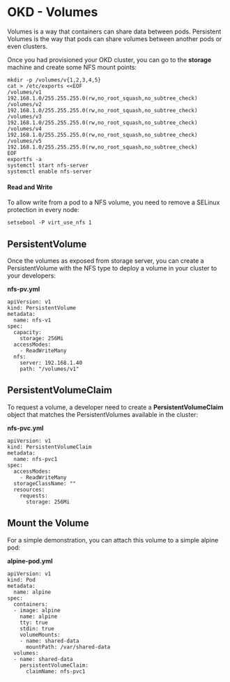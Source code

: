 OKD - Volumes
=============

Volumes is a way that containers can share data between pods. Persistent Volumes is the way that pods can share volumes between another pods or even clusters.

Once you had provisioned your OKD cluster, you can go to the **storage** machine and create some NFS mount points:

    mkdir -p /volumes/v{1,2,3,4,5}
    cat > /etc/exports <<EOF
    /volumes/v1 192.168.1.0/255.255.255.0(rw,no_root_squash,no_subtree_check)
    /volumes/v2 192.168.1.0/255.255.255.0(rw,no_root_squash,no_subtree_check)
    /volumes/v3 192.168.1.0/255.255.255.0(rw,no_root_squash,no_subtree_check)
    /volumes/v4 192.168.1.0/255.255.255.0(rw,no_root_squash,no_subtree_check)
    /volumes/v5 192.168.1.0/255.255.255.0(rw,no_root_squash,no_subtree_check)
    EOF
    exportfs -a
    systemctl start nfs-server
    systemctl enable nfs-server

#### Read and Write

To allow write from a pod to a NFS volume, you need to remove a SELinux protection in every node:

    setsebool -P virt_use_nfs 1

PersistentVolume
----------------

Once the volumes as exposed from storage server, you can create a PersistentVolume with the NFS type to deploy a volume in your cluster to your developers:

**nfs-pv.yml**

    apiVersion: v1                                            
    kind: PersistentVolume
    metadata:
      name: nfs-v1
    spec:
      capacity:
        storage: 256Mi
      accessModes:
        - ReadWriteMany
      nfs:
        server: 192.168.1.40
        path: "/volumes/v1"

PersistentVolumeClaim
-----------------

To request a volume, a developer need to create a **PersistentVolumeClaim** object that matches the PersistentVolumes available in the cluster:

**nfs-pvc.yml**

    apiVersion: v1
    kind: PersistentVolumeClaim
    metadata:
      name: nfs-pvc1
    spec:
      accessModes:
        - ReadWriteMany
      storageClassName: ""
      resources:
        requests:
          storage: 256Mi

Mount the Volume
----------------

For a simple demonstration, you can attach this volume to a simple alpine pod:

**alpine-pod.yml**

    apiVersion: v1
    kind: Pod
    metadata:
      name: alpine
    spec:
      containers:
      - image: alpine
        name: alpine
        tty: true
        stdin: true
        volumeMounts:
        - name: shared-data
          mountPath: /var/shared-data
      volumes:
      - name: shared-data
        persistentVolumeClaim:
          claimName: nfs-pvc1
